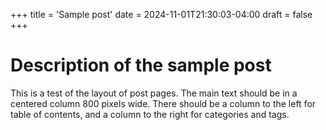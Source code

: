 +++
title = 'Sample post'
date = 2024-11-01T21:30:03-04:00
draft = false
+++

# Description of the sample post

This is a test of the layout of post pages.  The main text should be in a centered column 800 pixels wide.  There should be a column to the left for table of contents, and a column to the right for categories and tags.
